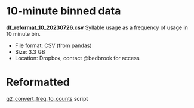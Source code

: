 
# 10-minute binned data
**[df_reformat_10_20230726.csv](https://www.dropbox.com/scl/fo/pq6mxaxha53tx8bqhpbg0/h?dl=0&rlkey=ls6c5ge6hqy07eix85nchz9ws)**
Syllable usage as a frequency of usage in 10 minute bin.
- File format: CSV (from pandas)
- Size: 3.3 GB
- Location: Dropbox, contact @bedbrook for access

# Reformatted
[q2_convert_freq_to_counts](https://github.com/ezhang94/behavioral-topic-model-2/blob/main/scripts/q2_convert_freq_to_counts.py) script